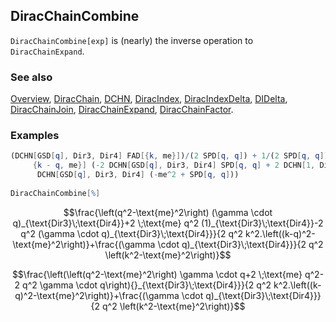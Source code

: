 ## DiracChainCombine

`DiracChainCombine[exp]` is (nearly) the inverse operation to `DiracChainExpand`.

### See also

[Overview](Extra/FeynCalc.md), [DiracChain](DiracChain.md), [DCHN](DCHN.md), [DiracIndex](DiracIndex.md), [DiracIndexDelta](DiracIndexDelta.md), [DIDelta](DIDelta.md), [DiracChainJoin](DiracChainJoin.md), [DiracChainExpand](DiracChainExpand.md), [DiracChainFactor](DiracChainFactor.md).

### Examples

```mathematica
(DCHN[GSD[q], Dir3, Dir4] FAD[{k, me}])/(2 SPD[q, q]) + 1/(2 SPD[q, q]) FAD[k, 
     {k - q, me}] (-2 DCHN[GSD[q], Dir3, Dir4] SPD[q, q] + 2 DCHN[1, Dir3, Dir4] me SPD[q, q] + 
      DCHN[GSD[q], Dir3, Dir4] (-me^2 + SPD[q, q])) 
 
DiracChainCombine[%]
```

$$\frac{\left(q^2-\text{me}^2\right) (\gamma \cdot q)_{\text{Dir3}\;\text{Dir4}}+2 \;\text{me} q^2 (1)_{\text{Dir3}\;\text{Dir4}}-2 q^2 (\gamma \cdot q)_{\text{Dir3}\;\text{Dir4}}}{2 q^2 k^2.\left((k-q)^2-\text{me}^2\right)}+\frac{(\gamma \cdot q)_{\text{Dir3}\;\text{Dir4}}}{2 q^2 \left(k^2-\text{me}^2\right)}$$

$$\frac{\left(\left(q^2-\text{me}^2\right) \gamma \cdot q+2 \;\text{me} q^2-2 q^2 \gamma \cdot q\right){}_{\text{Dir3}\;\text{Dir4}}}{2 q^2 k^2.\left((k-q)^2-\text{me}^2\right)}+\frac{(\gamma \cdot q)_{\text{Dir3}\;\text{Dir4}}}{2 q^2 \left(k^2-\text{me}^2\right)}$$